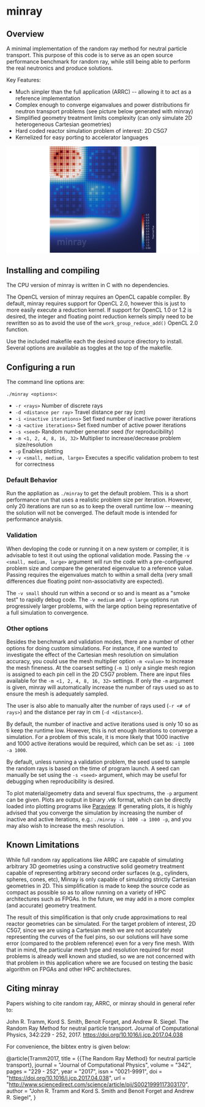 # minray

## Overview

A minimal implementation of the random ray method for neutral particle transport. This purpose of this code is to serve as an open source performance benchmark for random ray, while still being able to perform the real neutronics and produce solutions.

Key Features:
  - Much simpler than the full application (ARRC) -- allowing it to act as a reference implementation
  - Complex enough to converge eiganvalues and power distributions fir neutron transport problems (see picture below generated with minray)
  - Simplified geometry treatment limits complexity (can only simulate 2D heterogeneous Cartesian geometries)
  - Hard coded reactor simulation problem of interest: 2D C5G7
  - Kernelized for easy porting to accelerator languages

![minray](doc/img/2D_C5G7_thermal_flux_wm.png)

## Installing and compiling

The CPU version of minray is written in C with no dependencies.

The OpenCL version of minray requires an OpenCL capable compiler. By default, minray requires support for OpenCL 2.0, however this is just to more easily execute a reduction kernel. If support for OpenCL 1.0 or 1.2 is desired, the integer and floating point reduction kernels simply need to be rewritten so as to avoid the use of the `work_group_reduce_add()` OpenCL 2.0 function.

Use the included makefile each the desired source directory to install. Several options are available as toggles at the top of the makefile.

## Configuring a run

The command line options are:

`./minray <options>`:
 - `-r <rays>`                    Number of discrete rays
 - `-d <distance per ray>`        Travel distance per ray (cm)
 - `-i <inactive iterations>`     Set fixed number of inactive power iterations
 - `-a <active iterations>`       Set fixed number of active power iterations
 - `-s <seed>`                    Random number generator seed (for reproducibility)
 - `-m <1, 2, 4, 8, 16, 32>`      Multiplier to increase/decrease problem size/resolution
 - `-p`                           Enables plotting
 - `-v <small, medium, large>`    Executes a specific validation probem to test for correctness

### Default Behavior

Run the appliation as `./minray` to get the default problem. This is a short performance run that uses a realistic problem size per iteration. However, only 20 iterations are run so as to keep the overall runtime low -- meaning the solution will not be converged. The default mode is intended for performance analysis.

### Validation

When devloping the code or running it on a new system or compiler, it is advisable to test it out using the optional validation mode. Passing the `-v <small, medium, large>` argument will run the code with a pre-configured problem size and compare the generated eigenvalue to a reference value. Passing requires the eigenvalues match to within a small delta (very small differences due floating point non-associativity are expected).

The `-v small` should run within a second or so and is meant as a "smoke test" to rapidly debug code. The `-v medium` and `-v large` options run progressively larger problems, with the large option being representative of a full simulation to convergence.

### Other options

Besides the benchmark and validation modes, there are a number of other options for doing custom simulations. For instance, if one wanted to investigate the effect of the Cartesian mesh resolution on simulation accuracy, you could use the mesh multiplier option `-m <value>` to increase the mesh fineness. At the coarsest setting (`-m 1`) only a single mesh region is assigned to each pin cell in the 2D C5G7 problem. There are input files available for the `-m <1, 2, 4, 8, 16, 32>` settings. If only the `-m` argument is given, minray will automatically increase the number of rays used so as to ensure the mesh is adequately sampled.

The user is also able to manually alter the number of rays used (`-r <# of rays>`) and the distance per ray in cm (`-d <distance>`).

By default, the number of inactive and active iterations used is only 10 so as ti keep the runtime low. However, this is not enough iterations to converge a simulation. For a problem of this scale, it is more likely that 1000 inactive and 1000 active iterations would be required, which can be set as: `-i 1000 -a 1000`.

By default, unless running a validation problem, the seed used to sample the random rays is based on the time of program launch. A seed can manually be set using the `-s <seed>` argument, which may be useful for debugging when reproducibility is desired.

To plot material/geometry data and several flux spectrums, the `-p` argument can be given. Plots are output in binary .vtk format, which can be directly loaded into plotting programs like [Paraview](https://www.paraview.org). If generating plots, it is highly advised that you converge the simulation by increasing the number of inactive and active iterations, e.g.: `./minray -i 1000 -a 1000 -p`, and you may also wish to increase the mesh resolution.

## Known Limitations

While full random ray applications like ARRC are capable of simulating arbitrary 3D geometries using a constructive solid geometry treatment capable of representing arbitrary second order surfaces (e.g., cylinders, spheres, cones, etc), Minray is only capable of simulating strictly Cartesian geometries in 2D. This simplification is made to keep the source code as compact as possible so as to allow running on a variety of HPC architectures such as FPGAs. In the future, we may add in a more complex (and accurate) geometry treatment.

The result of this simplification is that only crude approximations to real reactor geometries can be simulated. For the target problem of interest, 2D C5G7, since we are using a Cartesian mesh we are not accurately representing the curves of the fuel pins, so our solutions will have some error (compared to the problem reference) even for a very fine mesh. With that in mind, the particular mesh type and resolution required for most problems is already well known and studied, so we are not concerned with that problem in this application where we are focused on testing the basic algorithm on FPGAs and other HPC architectures.

## Citing minray

Papers wishing to cite random ray, ARRC, or minray should in general refer to:

John R. Tramm, Kord S. Smith, Benoit Forget, and Andrew R. Siegel.  The Random
Ray Method for neutral particle transport. Journal of Computational Physics,
342:229 - 252, 2017. https://doi.org/10.1016/j.jcp.2017.04.038

For convenience, the bibtex entry is given below:

@article{Tramm2017,
title = {{The Random Ray Method} for neutral particle transport},
journal = "Journal of Computational Physics",
volume = "342",
pages = "229 - 252",
year = "2017",
issn = "0021-9991",
doi = "https://doi.org/10.1016/j.jcp.2017.04.038",
url = "http://www.sciencedirect.com/science/article/pii/S0021999117303170",
author = "John R. Tramm and Kord S. Smith and Benoit Forget and Andrew R. Siegel",
}
